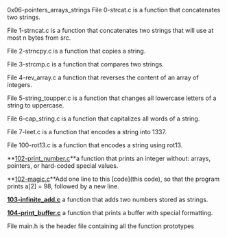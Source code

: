 0x06-pointers_arrays_strings
File 0-strcat.c is a function that concatenates two strings.

File 1-strncat.c is a function that concatenates two strings that will use at most n bytes from src.

File 2-strncpy.c is a function that copies a string.

File 3-strcmp.c is a function that compares two strings.

File 4-rev_array.c a function that reverses the content of an array of integers.

File 5-string_toupper.c is a function that changes all lowercase letters of a string to uppercase.

File 6-cap_string.c is a function that capitalizes all words of a string.

File 7-leet.c is a function that encodes a string into 1337.

File 100-rot13.c is a function that encodes a string using rot13.

**[102-print_number.c](100-print_number.c)**a function that prints an integer without:  arrays, pointers, or hard-coded special values.

**[102-magic.c](101-magic.c)**Add one line to this [code](this code), so that the program prints a[2] = 98, followed by a new line.

**[103-infinite_add.c](102-infinite_add.c)** a function that adds two numbers stored as strings.

**[104-print_buffer.c](103-print_buffer.c)** a function that prints a buffer with special formatting.

File main.h is the header file containing all the function prototypes
